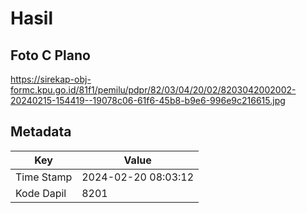 # Hasil

## Foto C Plano

https://sirekap-obj-formc.kpu.go.id/81f1/pemilu/pdpr/82/03/04/20/02/8203042002002-20240215-154419--19078c06-61f6-45b8-b9e6-996e9c216615.jpg


## Metadata

| Key        | Value               |
| ---------- | ------------------- |
| Time Stamp | 2024-02-20 08:03:12 |
| Kode Dapil | 8201                |



